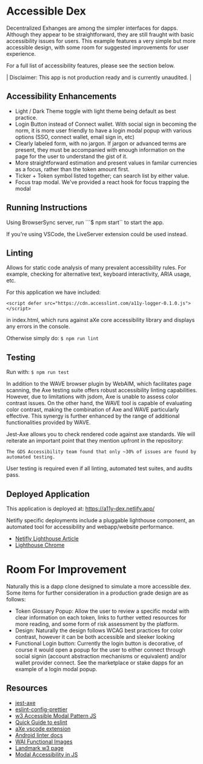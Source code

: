 # Accessible Dex 

Decentralized Exhanges are among the simpler interfaces for dapps. 
Although they appear to be straightforward, they are still fraught with basic accessibility issues for users. This example features a very simple but more accessible design, with some room for suggested improvements for user experience.

For a full list of accessibility features, please see the section below.

| Disclaimer: This app is not production ready and is currently unaudited. |

## Accessibility Enhancements

- Light / Dark Theme toggle with light theme being default as best practice.
- Login Button instead of Connect wallet. With social sign in becoming the norm, it is more user friendly to have a login modal popup with various options (SSO, connect wallet, email sign in, etc)
- Clearly labeled form, with no jargon. If jargon or advanced terms are present, they must be accompanied with enough information on the page for the user to understand the gist of it. 
- More straightforward estimation and present values in familar currencies as a focus, rather than the token amount first. 
- Ticker + Token symbol listed together; can search list by either value. 
- Focus trap modal. We've provided a react hook for focus trapping the modal

## Running Instructions
Using BrowserSync server, run 
```$ npm start`` 
to start the app. 

If you're using VSCode, the LiveServer extension could be used instead. 

## Linting 
Allows for static code analysis of many prevalent accessibility rules. 
For example, checking for alternative text, keyboard interactivity, ARIA usage, etc.  

For this application we have included:

```<script defer src="https://cdn.accesslint.com/a11y-logger-0.1.0.js"></script>```

in index.html, which runs against aXe core accessibility library and displays any errors in the console.

Otherwise simply do: 
```$ npm run lint```


## Testing

Run with:
```$ npm run test```

In addition to the WAVE browser plugin by WebAIM, which facilitates page scanning, the Axe testing suite offers robust accessibility linting capabilities. However, due to limitations with jsdom, Axe is unable to assess color contrast issues. On the other hand, the WAVE tool is capable of evaluating color contrast, making the combination of Axe and WAVE particularly effective. This synergy is further enhanced by the range of additional functionalities provided by WAVE.

Jest-Axe allows you to check rendered code against axe standards.
We will reiterate an important point that they mention upfront in the repository: 

``The GDS Accessibility team found that only ~30% of issues are found by automated testing.``

User testing is required even if all linting, automated test suites, and audits pass.


## Deployed Application

This application is deployed at: https://a11y-dex.netlify.app/

Netifly specific deployments include a pluggable lighthouse component, an automated tool for accessibility and webapp/website performance. 

- [Netifly Lighthouse Article](https://docs.netlify.com/monitor-sites/lighthouse/)
- [Lighthouse Chrome](https://developer.chrome.com/docs/lighthouse/overview/)


# Room For Improvement 

Naturally this is a dapp clone designed to simulate a more accessible dex. Some items for further consideration in a production grade design are as follows: 

- Token Glossary Popup: Allow the user to review a specific modal with clear information on each token, links to further vetted resources for more reading, and some form of risk assessment by the platform. 
- Design: Naturally the design follows WCAG best practices for color contrast, however it can be both accessible and sleeker looking
- Functional Login button: Currently the login button is decorative, of course it would open a popup for the user to either connect through social signin (account abstraction mechanisms or equivalent) and/or wallet provider connect. See the marketplace or stake dapps for an example of a login modal popup. 


## Resources 

- [jest-axe](https://www.npmjs.com/package/jest-axe)
- [eslint-config-prettier](https://github.com/prettier/eslint-config-prettier)
- [w3 Accessible Modal Pattern JS](https://www.w3.org/WAI/ARIA/apg/patterns/dialog-modal/examples/dialog/)
- [Quick Guide to eslint](https://dev.to/lauragift21/quick-guide-to-linting-javascript-codebase-with-eslint-dcf)
- [aXe vscode extension](https://marketplace.visualstudio.com/items?itemName=deque-systems.vscode-axe-linter)
- [Android linter docs](https://developer.android.com/studio/write/lint)
- [WAI Functional Images](https://www.w3.org/WAI/tutorials/images/functional/#icon-image-conveying-information-within-link-text)
- [Landmark w3 page](https://www.w3.org/WAI/ARIA/apg/practices/landmark-regions/)
- [Modal Accessibility in JS](https://humanwhocodes.com/blog/2013/02/12/making-an-accessible-dialog-box/)

